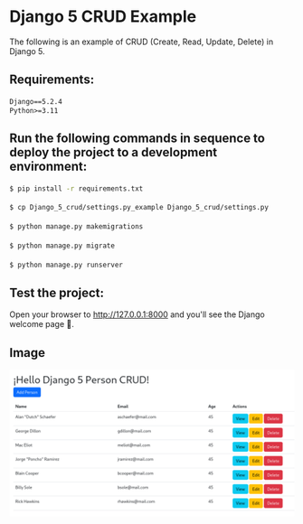 # Django 5 CRUD Example

The following is an example of CRUD (Create, Read, Update, Delete) in Django 5.

## Requirements:
```
Django==5.2.4
Python>=3.11
```

## Run the following commands in sequence to deploy the project to a development environment:

```bash
$ pip install -r requirements.txt

$ cp Django_5_crud/settings.py_example Django_5_crud/settings.py

$ python manage.py makemigrations

$ python manage.py migrate

$ python manage.py runserver
```

## Test the project:

Open your browser to http://127.0.0.1:8000 and you'll see the Django welcome
page 🚀.

## Image

![1.png](1.png "1.png")

